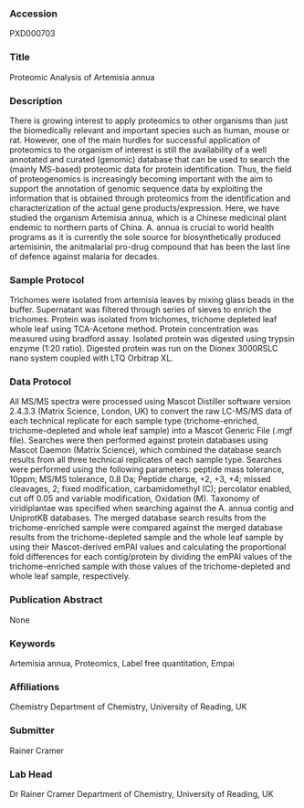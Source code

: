 ### Accession
PXD000703

### Title
Proteomic Analysis of Artemisia annua

### Description
There is growing interest to apply proteomics to other organisms than just the biomedically relevant and important species such as human, mouse or rat.  However, one of the main hurdles for successful application of proteomics to the organism of interest is still the availability of a well annotated and curated (genomic) database that can be used to search the (mainly MS-based) proteomic data for protein identification.  Thus, the field of proteogenomics is increasingly becoming important with the aim to support the annotation of genomic sequence data by exploiting the information that is obtained through proteomics from the identification and characterization of the actual gene products/expression. Here, we have studied the organism Artemisia annua, which is a Chinese medicinal plant endemic to northern parts of China.  A. annua is crucial to world health programs as it is currently the sole source for biosynthetically produced artemisinin, the anitmalarial pro-drug compound that has been the last line of defence against malaria for decades.

### Sample Protocol
Trichomes were isolated from artemisia leaves by mixing glass beads in the buffer.  Supernatant was filtered through series of sieves to enrich the trichomes.  Protein was isolated from trichomes, trichome depleted leaf whole leaf using TCA-Acetone method.  Protein concentration was measured using bradford assay.  Isolated protein was digested using trypsin enzyme (1:20 ratio).  Digested protein was run on the Dionex 3000RSLC nano system coupled with LTQ Orbitrap XL.

### Data Protocol
All MS/MS spectra were processed using Mascot Distiller software version 2.4.3.3 (Matrix Science, London, UK) to convert the raw LC-MS/MS data of each technical replicate for each sample type (trichome-enriched, trichome-depleted and whole leaf sample) into a Mascot Generic File (.mgf file).  Searches were then performed against protein databases using Mascot Daemon (Matrix Science), which combined the database search results from all three technical replicates of each sample type.  Searches were performed using the following parameters: peptide mass tolerance, 10ppm; MS/MS tolerance, 0.8 Da; Peptide charge, +2, +3, +4; missed cleavages, 2; fixed modification, carbamidomethyl (C); percolator enabled, cut off 0.05 and variable modification, Oxidation (M).  Taxonomy of viridiplantae was specified when searching against the A. annua contig and UniprotKB databases.  The merged database search results from the trichome-enriched sample were compared against the merged database results from the trichome-depleted sample and the whole leaf sample by using their Mascot-derived emPAI values and calculating the proportional fold differences for each contig/protein by dividing the emPAI values of the trichome-enriched sample with those values of the trichome-depleted and whole leaf sample, respectively.

### Publication Abstract
None

### Keywords
Artemisia annua, Proteomics, Label free quantitation, Empai

### Affiliations
Chemistry
Department of Chemistry, University of Reading, UK

### Submitter
Rainer  Cramer

### Lab Head
Dr Rainer Cramer
Department of Chemistry, University of Reading, UK


